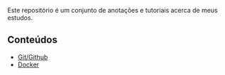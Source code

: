 Este repositório é um conjunto de anotações e tutoriais acerca de meus estudos.

## Conteúdos

- [Git/Github](Git/Introdução.md)
- [Docker](Docker/Introdução.md)